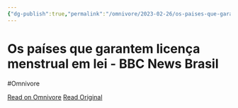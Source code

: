 ```yaml
---
{"dg-publish":true,"permalink":"/omnivore/2023-02-26/os-paises-que-garantem-licenca-menstrual-em-lei-bbc-news-brasil/","title":"Os países que garantem licença menstrual em lei - BBC News Brasil","created":"","updated":""}
---
```



# Os países que garantem licença menstrual em lei - BBC News Brasil
#Omnivore

[Read on Omnivore](https://omnivore.app/me/os-paises-que-garantem-licenca-menstrual-em-lei-bbc-news-brasil-1868de62b50)
[Read Original](https://www.bbc.com/portuguese/articles/c0jllkw4pyyo?at_campaign=KARANGA&at_medium=RSS)

